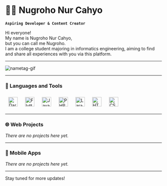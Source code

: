 # 🏄‍♂️ Nugroho Nur Cahyo

**`Aspiring Developer & Content Creator`**

Hi everyone! <br>
My name is Nugroho Nur Cahyo,<br>
but you can call me Nugroho. <br>
I am a college student majoring in informatics engineering, aiming to find and share all experiences with you via this platform.

---

![nametag-gif](https://github.com/user-attachments/assets/01611bdd-c6ff-46c1-bd51-f1bb5f601509)


---

### 🧰 Languages and Tools

<p align="left">
  <img alt="Dart" style="margin:10px" width="30px" src="https://cdn.jsdelivr.net/gh/devicons/devicon@latest/icons/dart/dart-original.svg" />
  <img alt="Flutter" style="margin:10px" width="30px" src="https://cdn.jsdelivr.net/gh/devicons/devicon@latest/icons/flutter/flutter-original.svg" />
  <img alt="Java" style="margin:10px" width="30px" src="https://cdn.jsdelivr.net/gh/devicons/devicon@latest/icons/java/java-original.svg" />
  <img alt="PHP" style="margin:10px" width="30px" src="https://cdn.jsdelivr.net/gh/devicons/devicon@latest/icons/php/php-original.svg" />
  <img alt="Laravel" style="margin:10px" width="30px" src="https://cdn.jsdelivr.net/gh/devicons/devicon@latest/icons/laravel/laravel-original.svg" />
  <img alt="HTML" style="margin:10px" width="30px" src="https://cdn.jsdelivr.net/gh/devicons/devicon@latest/icons/html5/html5-original.svg" />
  <img alt="CSS" style="margin:10px" width="30px" src="https://cdn.jsdelivr.net/gh/devicons/devicon@latest/icons/css3/css3-original.svg" />
</p>

---

### 🌐 Web Projects

*There are no projects here yet.*

---

### 📱 Mobile Apps

*There are no projects here yet.*

---

Stay tuned for more updates!
